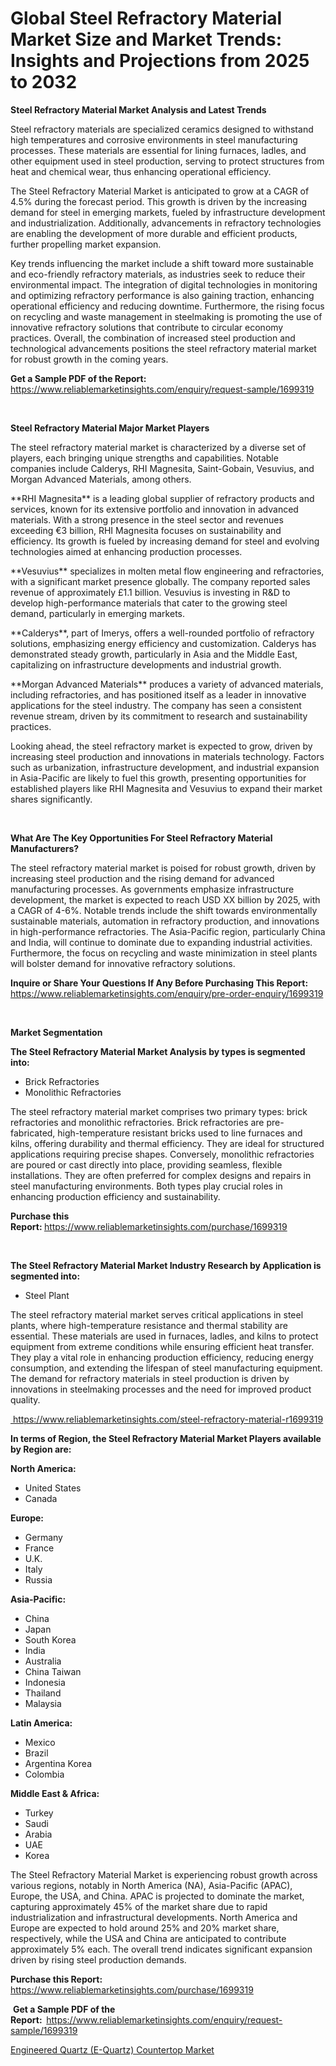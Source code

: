 <p><h1>Global Steel Refractory Material Market Size and Market Trends: Insights and Projections from 2025 to 2032</h1></p><p><strong>Steel Refractory Material Market Analysis and Latest Trends</strong></p>
<p><p>Steel refractory materials are specialized ceramics designed to withstand high temperatures and corrosive environments in steel manufacturing processes. These materials are essential for lining furnaces, ladles, and other equipment used in steel production, serving to protect structures from heat and chemical wear, thus enhancing operational efficiency.</p><p>The Steel Refractory Material Market is anticipated to grow at a CAGR of 4.5% during the forecast period. This growth is driven by the increasing demand for steel in emerging markets, fueled by infrastructure development and industrialization. Additionally, advancements in refractory technologies are enabling the development of more durable and efficient products, further propelling market expansion.</p><p>Key trends influencing the market include a shift toward more sustainable and eco-friendly refractory materials, as industries seek to reduce their environmental impact. The integration of digital technologies in monitoring and optimizing refractory performance is also gaining traction, enhancing operational efficiency and reducing downtime. Furthermore, the rising focus on recycling and waste management in steelmaking is promoting the use of innovative refractory solutions that contribute to circular economy practices. Overall, the combination of increased steel production and technological advancements positions the steel refractory material market for robust growth in the coming years.</p></p>
<p><strong>Get a Sample PDF of the Report:&nbsp;</strong> <a href="https://www.reliablemarketinsights.com/enquiry/request-sample/1699319?utm_campaign=2102&utm_medium=2&utm_source=Github&utm_content=ia&utm_term=27032025&utm_id=steel-refractory-material">https://www.reliablemarketinsights.com/enquiry/request-sample/1699319</a></p>
<p>&nbsp;</p>
<p><strong>Steel Refractory Material Major Market Players</strong></p>
<p><p>The steel refractory material market is characterized by a diverse set of players, each bringing unique strengths and capabilities. Notable companies include Calderys, RHI Magnesita, Saint-Gobain, Vesuvius, and Morgan Advanced Materials, among others.</p><p>**RHI Magnesita** is a leading global supplier of refractory products and services, known for its extensive portfolio and innovation in advanced materials. With a strong presence in the steel sector and revenues exceeding €3 billion, RHI Magnesita focuses on sustainability and efficiency. Its growth is fueled by increasing demand for steel and evolving technologies aimed at enhancing production processes.</p><p>**Vesuvius** specializes in molten metal flow engineering and refractories, with a significant market presence globally. The company reported sales revenue of approximately £1.1 billion. Vesuvius is investing in R&D to develop high-performance materials that cater to the growing steel demand, particularly in emerging markets.</p><p>**Calderys**, part of Imerys, offers a well-rounded portfolio of refractory solutions, emphasizing energy efficiency and customization. Calderys has demonstrated steady growth, particularly in Asia and the Middle East, capitalizing on infrastructure developments and industrial growth.</p><p>**Morgan Advanced Materials** produces a variety of advanced materials, including refractories, and has positioned itself as a leader in innovative applications for the steel industry. The company has seen a consistent revenue stream, driven by its commitment to research and sustainability practices.</p><p>Looking ahead, the steel refractory market is expected to grow, driven by increasing steel production and innovations in materials technology. Factors such as urbanization, infrastructure development, and industrial expansion in Asia-Pacific are likely to fuel this growth, presenting opportunities for established players like RHI Magnesita and Vesuvius to expand their market shares significantly.</p></p>
<p>&nbsp;</p>
<p><strong>What Are The Key Opportunities For Steel Refractory Material Manufacturers?</strong></p>
<p><p>The steel refractory material market is poised for robust growth, driven by increasing steel production and the rising demand for advanced manufacturing processes. As governments emphasize infrastructure development, the market is expected to reach USD XX billion by 2025, with a CAGR of 4-6%. Notable trends include the shift towards environmentally sustainable materials, automation in refractory production, and innovations in high-performance refractories. The Asia-Pacific region, particularly China and India, will continue to dominate due to expanding industrial activities. Furthermore, the focus on recycling and waste minimization in steel plants will bolster demand for innovative refractory solutions.</p></p>
<p><strong>Inquire or Share Your Questions If Any Before Purchasing This Report:</strong> <a href="https://www.reliablemarketinsights.com/enquiry/pre-order-enquiry/1699319?utm_campaign=2102&utm_medium=2&utm_source=Github&utm_content=ia&utm_term=27032025&utm_id=steel-refractory-material">https://www.reliablemarketinsights.com/enquiry/pre-order-enquiry/1699319</a></p>
<p>&nbsp;</p>
<p><strong>Market Segmentation</strong></p>
<p><strong>The Steel Refractory Material Market Analysis by types is segmented into:</strong></p>
<p><ul><li>Brick Refractories</li><li>Monolithic Refractories</li></ul></p>
<p><p>The steel refractory material market comprises two primary types: brick refractories and monolithic refractories. Brick refractories are pre-fabricated, high-temperature resistant bricks used to line furnaces and kilns, offering durability and thermal efficiency. They are ideal for structured applications requiring precise shapes. Conversely, monolithic refractories are poured or cast directly into place, providing seamless, flexible installations. They are often preferred for complex designs and repairs in steel manufacturing environments. Both types play crucial roles in enhancing production efficiency and sustainability.</p></p>
<p><strong>Purchase this Report:&nbsp;</strong><a href="https://www.reliablemarketinsights.com/purchase/1699319?utm_campaign=2102&utm_medium=2&utm_source=Github&utm_content=ia&utm_term=27032025&utm_id=steel-refractory-material">https://www.reliablemarketinsights.com/purchase/1699319</a></p>
<p>&nbsp;</p>
<p><strong>The Steel Refractory Material Market Industry Research by Application is segmented into:</strong></p>
<p><ul><li>Steel Plant</li></ul></p>
<p><p>The steel refractory material market serves critical applications in steel plants, where high-temperature resistance and thermal stability are essential. These materials are used in furnaces, ladles, and kilns to protect equipment from extreme conditions while ensuring efficient heat transfer. They play a vital role in enhancing production efficiency, reducing energy consumption, and extending the lifespan of steel manufacturing equipment. The demand for refractory materials in steel production is driven by innovations in steelmaking processes and the need for improved product quality.</p></p>
<p><a href="https://www.reliablemarketinsights.com/steel-refractory-material-r1699319?utm_campaign=2102&utm_medium=2&utm_source=Github&utm_content=ia&utm_term=27032025&utm_id=steel-refractory-material">&nbsp;https://www.reliablemarketinsights.com/steel-refractory-material-r1699319</a></p>
<p><strong>In terms of Region, the Steel Refractory Material Market Players available by Region are:</strong></p>
<p>
    <p> <strong> North America: </strong>
        <ul>
            <li>United States</li>
            <li>Canada</li>
        </ul>
        </p> 
    <p> <strong> Europe: </strong>
        <ul>
            <li>Germany</li>
            <li>France</li>
            <li>U.K.</li>
            <li>Italy</li>
            <li>Russia</li>
        </ul>
        </p> 
    <p> <strong> Asia-Pacific: </strong>
        <ul>
            <li>China</li>
            <li>Japan</li>
            <li>South Korea</li>
            <li>India</li>
            <li>Australia</li>
            <li>China Taiwan</li>
            <li>Indonesia</li>
            <li>Thailand</li>
            <li>Malaysia</li>
        </ul>
        </p> 
    <p> <strong> Latin America: </strong>
        <ul>
            <li>Mexico</li>
            <li>Brazil</li>
            <li>Argentina Korea</li>
            <li>Colombia</li>
        </ul>
        </p> 
    <p> <strong> Middle East & Africa: </strong>
        <ul>
            <li>Turkey</li>
            <li>Saudi</li>
            <li>Arabia</li>
            <li>UAE</li>
            <li>Korea</li>
        </ul>
    </p>
    </p>
<p><p>The Steel Refractory Material Market is experiencing robust growth across various regions, notably in North America (NA), Asia-Pacific (APAC), Europe, the USA, and China. APAC is projected to dominate the market, capturing approximately 45% of the market share due to rapid industrialization and infrastructural developments. North America and Europe are expected to hold around 25% and 20% market share, respectively, while the USA and China are anticipated to contribute approximately 5% each. The overall trend indicates significant expansion driven by rising steel production demands.</p></p>
<p><strong>Purchase this Report: </strong><a href="https://www.reliablemarketinsights.com/purchase/1699319?utm_campaign=2102&utm_medium=2&utm_source=Github&utm_content=ia&utm_term=27032025&utm_id=steel-refractory-material">https://www.reliablemarketinsights.com/purchase/1699319</a></p>
<p>&nbsp;<strong>Get a Sample PDF of the Report:&nbsp;&nbsp;</strong><a href="https://www.reliablemarketinsights.com/enquiry/request-sample/1699319?utm_campaign=2102&utm_medium=2&utm_source=Github&utm_content=ia&utm_term=27032025&utm_id=steel-refractory-material">https://www.reliablemarketinsights.com/enquiry/request-sample/1699319</a></p>
<p><strong></strong></p>
<p><p><a href="https://github.com/eleussabra/Market-Research-Report-List-1/blob/main/engineered-quartz-e-quartz-countertop-market.md?utm_campaign=2102&utm_medium=2&utm_source=Github&utm_content=ia&utm_term=27032025&utm_id=steel-refractory-material">Engineered Quartz (E-Quartz) Countertop Market</a></p></p>